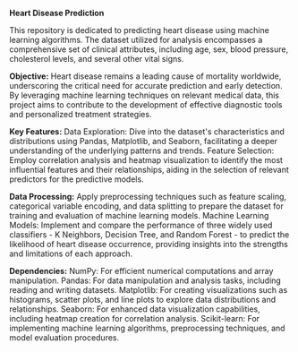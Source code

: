 **Heart Disease Prediction**

This repository is dedicated to predicting heart disease using machine learning algorithms. The dataset utilized for analysis encompasses a comprehensive set of clinical attributes, including age, sex, blood pressure, cholesterol levels, and several other vital signs.

**Objective:**
Heart disease remains a leading cause of mortality worldwide, underscoring the critical need for accurate prediction and early detection. By leveraging machine learning techniques on relevant medical data, this project aims to contribute to the development of effective diagnostic tools and personalized treatment strategies.

**Key Features:**
Data Exploration: Dive into the dataset's characteristics and distributions using Pandas, Matplotlib, and Seaborn, facilitating a deeper understanding of the underlying patterns and trends.
Feature Selection: Employ correlation analysis and heatmap visualization to identify the most influential features and their relationships, aiding in the selection of relevant predictors for the predictive models.

**Data Processing:**
Apply preprocessing techniques such as feature scaling, categorical variable encoding, and data splitting to prepare the dataset for training and evaluation of machine learning models.
Machine Learning Models: Implement and compare the performance of three widely used classifiers - K Neighbors, Decision Tree, and Random Forest - to predict the likelihood of heart disease occurrence, providing insights into the strengths and limitations of each approach.

**Dependencies:**
NumPy: For efficient numerical computations and array manipulation.
Pandas: For data manipulation and analysis tasks, including reading and writing datasets.
Matplotlib: For creating visualizations such as histograms, scatter plots, and line plots to explore data distributions and relationships.
Seaborn: For enhanced data visualization capabilities, including heatmap creation for correlation analysis.
Scikit-learn: For implementing machine learning algorithms, preprocessing techniques, and model evaluation procedures.
